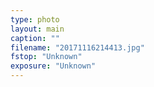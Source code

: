 ```yaml
---
type: photo
layout: main
caption: ""
filename: "20171116214413.jpg"
fstop: "Unknown"
exposure: "Unknown"
---
```

